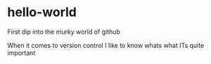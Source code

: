 # hello-world
First dip into the murky world of github

When it comes to version control I like to know whats what
ITs quite important
